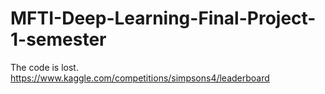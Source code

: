 # MFTI-Deep-Learning-Final-Project-1-semester

The code is lost.
https://www.kaggle.com/competitions/simpsons4/leaderboard
